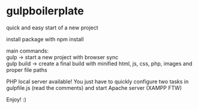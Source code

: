 # gulpboilerplate
quick and easy start of a new project  
  
install package with npm install  
  
main commands:  
gulp -> start a new project with browser sync  
gulp build -> create a final build with minified html, js, css, php, images and proper file paths   
  
PHP local server available! You just have to quickly configure two tasks in gulpfile.js (read the comments) and start Apache server (XAMPP FTW)  
  
Enjoy! :)
